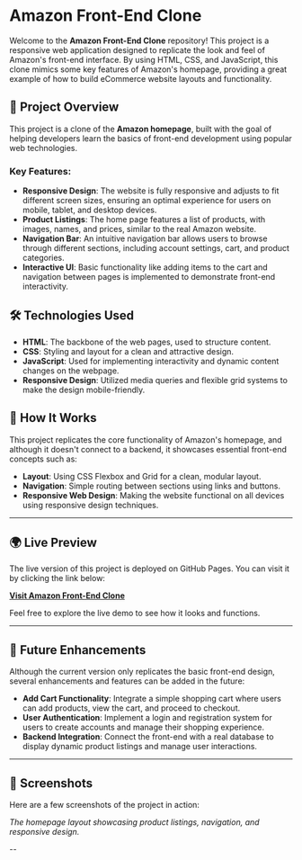 # Amazon Front-End Clone

Welcome to the **Amazon Front-End Clone** repository! This project is a responsive web application designed to replicate the look and feel of Amazon's front-end interface. By using HTML, CSS, and JavaScript, this clone mimics some key features of Amazon's homepage, providing a great example of how to build eCommerce website layouts and functionality.

## 🚀 **Project Overview**

This project is a clone of the **Amazon homepage**, built with the goal of helping developers learn the basics of front-end development using popular web technologies.

### Key Features:

* **Responsive Design**: The website is fully responsive and adjusts to fit different screen sizes, ensuring an optimal experience for users on mobile, tablet, and desktop devices.
* **Product Listings**: The home page features a list of products, with images, names, and prices, similar to the real Amazon website.
* **Navigation Bar**: An intuitive navigation bar allows users to browse through different sections, including account settings, cart, and product categories.
* **Interactive UI**: Basic functionality like adding items to the cart and navigation between pages is implemented to demonstrate front-end interactivity.

## 🛠️ **Technologies Used**

* **HTML**: The backbone of the web pages, used to structure content.
* **CSS**: Styling and layout for a clean and attractive design.
* **JavaScript**: Used for implementing interactivity and dynamic content changes on the webpage.
* **Responsive Design**: Utilized media queries and flexible grid systems to make the design mobile-friendly.

## 🔧 **How It Works**

This project replicates the core functionality of Amazon's homepage, and although it doesn't connect to a backend, it showcases essential front-end concepts such as:

* **Layout**: Using CSS Flexbox and Grid for a clean, modular layout.
* **Navigation**: Simple routing between sections using links and buttons.
* **Responsive Web Design**: Making the website functional on all devices using responsive design techniques.

---

## 🌍 **Live Preview**

The live version of this project is deployed on GitHub Pages. You can visit it by clicking the link below:

[**Visit Amazon Front-End Clone**](https://varunMVP.github.io/amazon-front-end-clone/)

Feel free to explore the live demo to see how it looks and functions.

---

## 🎯 **Future Enhancements**

Although the current version only replicates the basic front-end design, several enhancements and features can be added in the future:

* **Add Cart Functionality**: Integrate a simple shopping cart where users can add products, view the cart, and proceed to checkout.
* **User Authentication**: Implement a login and registration system for users to create accounts and manage their shopping experience.
* **Backend Integration**: Connect the front-end with a real database to display dynamic product listings and manage user interactions.

---

## 📸 **Screenshots**

Here are a few screenshots of the project in action:


*The homepage layout showcasing product listings, navigation, and responsive design.*

--

